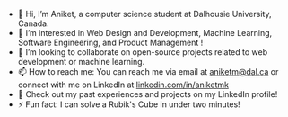 - 👋 Hi, I’m Aniket, a computer science student at Dalhousie University, Canada.
- 👀 I’m interested in Web Design and Development, Machine Learning, Software Engineering, and Product Management !
- 💞️ I’m looking to collaborate on open-source projects related to web development or machine learning.
- 📫 How to reach me: You can reach me via email at aniketm@dal.ca or connect with me on LinkedIn at [linkedin.com/in/aniketmk](https://www.linkedin.com/in/aniketmk/)
- 🚀 Check out my past experiences and projects on my LinkedIn profile!
- ⚡ Fun fact:  I can solve a Rubik's Cube in under two minutes!
  
